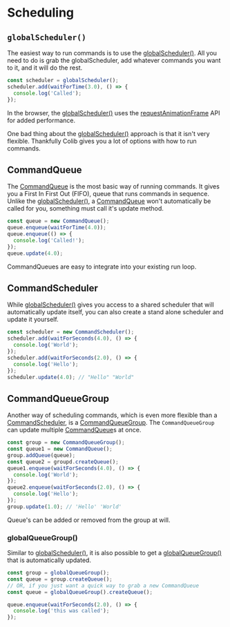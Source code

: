 # Scheduling

## `globalScheduler()`

The easiest way to run commands is to use the [globalScheduler()](../api/README.md#globalscheduler). All you need to do is grab the globalScheduler, add whatever commands you want to it, and it will do the rest.

```typescript
const scheduler = globalScheduler();
scheduler.add(waitForTime(3.0), () => {
  console.log('Called');
});
```

In the browser, the [globalScheduler()](../api/README.md#globalscheduler) uses the [requestAnimationFrame](https://developer.mozilla.org/en-US/docs/Web/API/window/requestAnimationFrame) API for added performance.

One bad thing about the [globalScheduler()](../api/README.md#globalscheduler) approach is that it isn't very flexible. Thankfully Colib gives you a lot of options with how to run commands.

## CommandQueue

The [CommandQueue](../api/classes/commandqueue.md) is the most basic way of running commands. It gives you a First In First Out (FIFO), queue that runs commands in sequence. Unlike the [globalScheduler()](../api/README.md#globalscheduler), a [CommandQueue](../api/classes/commandqueue.md) won't automatically be called for you, something must call it's update method.

```typescript
const queue = new CommandQueue();
queue.enqueue(waitForTime(4.0));
queue.enqueue(() => {
  console.log('Called!');
});
queue.update(4.0);
```

CommandQueues are easy to integrate into your existing run loop.

## CommandScheduler

While [globalScheduler()](../api/README.md#globalscheduler) gives you access to a shared scheduler that will automatically update itself, you can also create a stand alone scheduler and update it yourself.

```typescript
const scheduler = new CommandScheduler();
scheduler.add(waitForSeconds(4.0), () => {
  console.log('World');
});
scheduler.add(waitForSeconds(2.0), () => {
  console.log('Hello');
});
scheduler.update(4.0); // "Hello" "World"
```

## CommandQueueGroup

Another way of scheduling commands, which is even more flexible than a [CommandScheduler](../api/classes/commandscheduler.md), is a [CommandQueueGroup](../api/classes/commandqueuegroup.md). The `CommandQueueGroup` can update multiple [CommandQueue](../api/classes/commandqueue.md)s at once.

```typescript
const group = new CommandQueueGroup();
const queue1 = new CommandQueue();
group.addQueue(queue);
const queue2 = groupd.createQueue();
queue1.enqueue(waitForSeconds(4.0), () => {
  console.log('World');
});
queue2.enqueue(waitForSeconds(2.0), () => {
  console.log('Hello');
});
group.update(1.0); // 'Hello' 'World'
```

Queue's can be added or removed from the group at will.

### globalQueueGroup()

Similar to [globalScheduler()](../api/README.md#globalscheduler), it is also possible to get a [globalQueueGroup()](../api/README.md#globalqueuegroup) that is automatically updated.

```typescript
const group = globalQueueGroup();
const queue = group.createQueue();
// OR, if you just want a quick way to grab a new CommandQueue
const queue = globalQueueGroup().createQueue();

queue.enqueue(waitForSeconds(2.0), () => {
  console.log('this was called');
});
```
